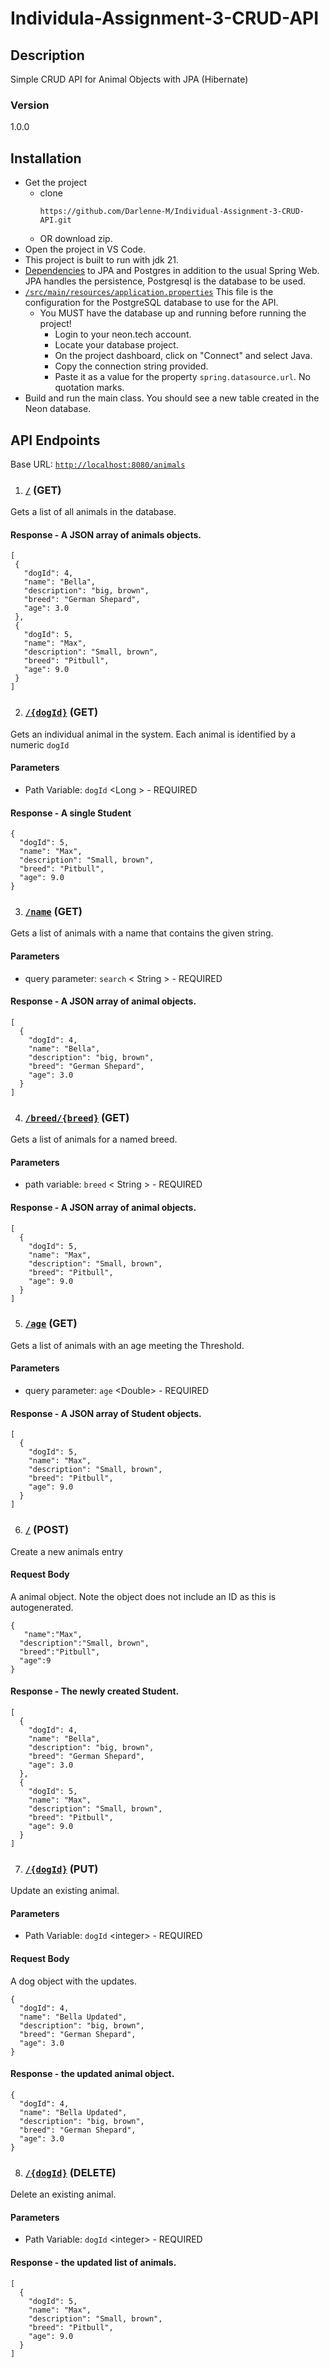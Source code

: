 # Individula-Assignment-3-CRUD-API
## Description
Simple CRUD API for Animal Objects with JPA (Hibernate)

### Version
1.0.0

## Installation
- Get the project
    - clone
        ```
      https://github.com/Darlenne-M/Individual-Assignment-3-CRUD-API.git
        ```
    - OR download zip.
- Open the project in VS Code.
- This project is built to run with jdk 21.
- [Dependencies](https://github.com/uncg-csc340/su25-jpa-crud-api/blob/3149ec363e4aae4baebe6f755df7d4c2d79c9d2c/pom.xml#L32) to JPA and Postgres in addition to the usual Spring Web. JPA handles the persistence, Postgresql is the database to be used.
- [`/src/main/resources/application.properties`](https://github.com/uncg-csc340/su25-jpa-crud-api/blob/main/src/main/resources/application.properties) This file  is the configuration for the PostgreSQL database to use for the API.
  - You MUST have the database up and running before running the project!
    - Login to your neon.tech account.
    - Locate your database project.
    - On the project dashboard, click on "Connect" and select Java.
    - Copy the connection string provided.
    - Paste it as a value for the property `spring.datasource.url`. No quotation marks.
- Build and run the main class. You should see a new table created in the Neon database.

## API Endpoints
Base URL: [`http://localhost:8080/animals`](http://localhost:8080/animals)


1. ### [`/`](http://localhost:8080/animals) (GET)
Gets a list of all animals in the database.

#### Response - A JSON array of animals objects.

 ```
[
  {
    "dogId": 4,
    "name": "Bella",
    "description": "big, brown",
    "breed": "German Shepard",
    "age": 3.0
  },
  {
    "dogId": 5,
    "name": "Max",
    "description": "Small, brown",
    "breed": "Pitbull",
    "age": 9.0
  }
]
```

2. ### [`/{dogId}`](http://localhost:8080/animals/5) (GET)
Gets an individual animal in the system. Each animal is identified by a numeric `dogId`

#### Parameters
- Path Variable: `dogId` &lt;Long &gt; - REQUIRED

#### Response - A single Student

```
{
  "dogId": 5,
  "name": "Max",
  "description": "Small, brown",
  "breed": "Pitbull",
  "age": 9.0
}
```

3. ### [`/name`](http://localhost:8080/animals/name?key=Bella) (GET)
Gets a list of animals with a name that contains the given string.

#### Parameters
- query parameter: `search` &lt; String &gt; - REQUIRED

#### Response - A JSON array of animal objects.

```
[
  {
    "dogId": 4,
    "name": "Bella",
    "description": "big, brown",
    "breed": "German Shepard",
    "age": 3.0
  }
]
```

4. ### [`/breed/{breed}`](http://localhost:8080/animals/breed/Pitbull) (GET)
Gets a list of animals for a named breed.

#### Parameters
- path variable: `breed` &lt; String &gt; - REQUIRED

#### Response - A JSON array of animal objects.

```
[
  {
    "dogId": 5,
    "name": "Max",
    "description": "Small, brown",
    "breed": "Pitbull",
    "age": 9.0
  }
]
```
5. ### [`/age`](http://localhost:8080/animals/age?age=4) (GET)
Gets a list of animals with an age meeting the Threshold.

#### Parameters
- query parameter: `age` &lt;Double&gt; - REQUIRED

#### Response - A JSON array of Student objects.

```
[
  {
    "dogId": 5,
    "name": "Max",
    "description": "Small, brown",
    "breed": "Pitbull",
    "age": 9.0
  }
]
```
6. ### [`/`](http://localhost:8080/animals) (POST)
Create  a new animals entry

#### Request Body
A animal object. Note the object does not include an ID as this is autogenerated.
```
{
   "name":"Max",
  "description":"Small, brown",
  "breed":"Pitbull",
  "age":9
}
```
#### Response - The newly created Student.

```
[
  {
    "dogId": 4,
    "name": "Bella",
    "description": "big, brown",
    "breed": "German Shepard",
    "age": 3.0
  },
  {
    "dogId": 5,
    "name": "Max",
    "description": "Small, brown",
    "breed": "Pitbull",
    "age": 9.0
  }
]
```

7. ### [`/{dogId}`](http://localhost:8080/animals/4) (PUT)
Update an existing animal.

#### Parameters
- Path Variable: `dogId` &lt;integer&gt; - REQUIRED

#### Request Body
A dog object with the updates.
```
{
  "dogId": 4,
  "name": "Bella Updated",
  "description": "big, brown",
  "breed": "German Shepard",
  "age": 3.0
}
```
#### Response - the updated animal object.
```
{
  "dogId": 4,
  "name": "Bella Updated",
  "description": "big, brown",
  "breed": "German Shepard",
  "age": 3.0
}
```

8. ### [`/{dogId}`](http://localhost:8080/animals/4) (DELETE)
Delete an existing animal.

#### Parameters
- Path Variable: `dogId` &lt;integer&gt; - REQUIRED

#### Response - the updated list of animals.
```
[
  {
    "dogId": 5,
    "name": "Max",
    "description": "Small, brown",
    "breed": "Pitbull",
    "age": 9.0
  }
]
```
